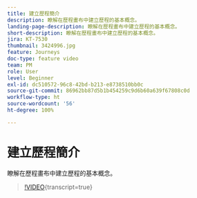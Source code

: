 ```yaml
---
title: 建立歷程簡介
description: 瞭解在歷程畫布中建立歷程的基本概念。
landing-page-description: 瞭解在歷程畫布中建立歷程的基本概念。
short-description: 瞭解在歷程畫布中建立歷程的基本概念。
jira: KT-7530
thumbnail: 3424996.jpg
feature: Journeys
doc-type: feature video
team: PM
role: User
level: Beginner
exl-id: dc510572-96c8-42bd-b213-e8738510bb0c
source-git-commit: 86962bb87d5b1b454259c9d6b60a639f67808c0d
workflow-type: ht
source-wordcount: '56'
ht-degree: 100%

---
```


# 建立歷程簡介

瞭解在歷程畫布中建立歷程的基本概念。

>[!VIDEO](https://video.tv.adobe.com/v/3424996?quality=12&learn=on){transcript=true}
